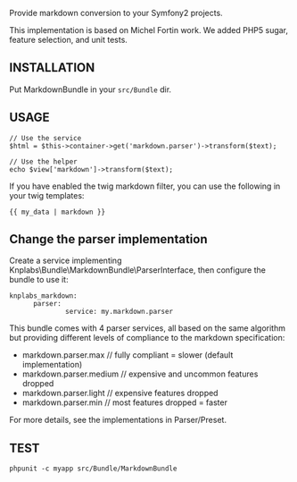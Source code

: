 Provide markdown conversion to your Symfony2 projects.

This implementation is based on Michel Fortin work.
We added PHP5 sugar, feature selection, and unit tests.

## INSTALLATION

Put MarkdownBundle in your `src/Bundle` dir.

## USAGE

    // Use the service
    $html = $this->container->get('markdown.parser')->transform($text);

    // Use the helper
    echo $view['markdown']->transform($text);

If you have enabled the twig markdown filter, you can use the following in your twig templates:

    {{ my_data | markdown }}

## Change the parser implementation

Create a service implementing Knplabs\Bundle\MarkdownBundle\ParserInterface,
then configure the bundle to use it:

    knplabs_markdown:
          parser:
                  service: my.markdown.parser

This bundle comes with 4 parser services, all based on the same algorithm
but providing different levels of compliance to the markdown specification:

- markdown.parser.max       // fully compliant = slower (default implementation)
- markdown.parser.medium    // expensive and uncommon features dropped
- markdown.parser.light     // expensive features dropped
- markdown.parser.min       // most features dropped = faster

For more details, see the implementations in Parser/Preset.

## TEST

    phpunit -c myapp src/Bundle/MarkdownBundle
